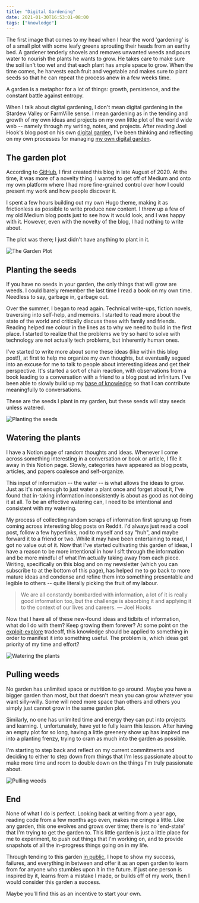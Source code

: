 ```yaml
---
title: "Digital Gardening"
date: 2021-01-30T16:53:01-08:00
tags: ["knowledge"]
---
```


The first image that comes to my head when I hear the word 'gardening' is of a small plot with some leafy greens sprouting their heads from an earthy bed. A gardener tenderly shovels and removes unwanted weeds and pours water to nourish the plants he wants to grow. He takes care to make sure the soil isn't too wet and that each plant has ample space to grow. When the time comes, he harvests each fruit and vegetable and makes sure to plant seeds so that he can repeat the process anew in a few weeks time.

A garden is a metaphor for a lot of things: growth, persistence, and the constant battle against entropy.

When I talk about digital gardening, I don't mean digital gardening in the Stardew Valley or FarmVille sense. I mean gardening as in the tending and growth of my own ideas and projects on my own little plot of the world wide web -- namely through my writing, notes, and projects. After reading Joel Hook's blog post on his own [digital garden](https://joelhooks.com/digital-garden), I've been thinking and reflecting on my own processes for managing [my own digital garden](/toc/directory).

## The garden plot
According to [GitHub](https://github.com/jackyzha0/blog/commit/74f7460c49a7c56acfadf3f8f1cdd892005ebed4), I first created this blog in late August of 2020. At the time, it was more of a novelty thing. I wanted to get off of Medium and onto my own platform where I had more fine-grained control over how I could present my work and how people discover it.

I spent a few hours building out my own Hugo theme, making it as frictionless as possible to write produce new content. I threw up a few of my old Medium blog posts just to see how it would look, and I was happy with it. However, even with the novelty of the blog, I had nothing to write about.

The plot was there; I just didn't have anything to plant in it.

![The Garden Plot](/posts/images/digital-gardening/plot.png)

## Planting the seeds

If you have no seeds in your garden, the only things that will grow are weeds. I could barely remember the last time I read a book on my own time. Needless to say, garbage in, garbage out.

Over the summer, I began to read again. Technical write-ups, fiction novels, traversing into self-help, and memoirs. I started to read more about the state of the world and critically discuss these with family and friends. Reading helped me colour in the lines as to why we need to build in the first place. I started to realize that the problems we try so hard to solve with technology are not actually tech problems, but inherently human ones.

I've started to write more about some these ideas (like within this blog post!), at first to help me organize my own thoughts, but eventually segued into an excuse for me to talk to people about interesting ideas and get their perspective. It's started a sort of chain reaction, with observations from a book leading to a conversation with a friend to a blog post ad infinitum. I've been able to slowly build up my [base of knowledge](/posts/collaborative-thinking/) so that I can contribute meaningfully to conversations.

These are the seeds I plant in my garden, but these seeds will stay seeds unless watered.

![Planting the seeds](/posts/images/digital-gardening/seeds.png)

## Watering the plants

I have a Notion page of random thoughts and ideas. Whenever I come across something interesting in a conversation or book or article, I file it away in this Notion page. Slowly, categories have appeared as blog posts, articles, and papers coalesce and self-organize.

This input of information -- the water -- is what allows the ideas to grow. Just as it's not enough to just water a plant once and forget about it, I've found that in-taking information inconsistently is about as good as not doing it at all. To be an effective watering can, I need to be intentional and consistent with my watering.

My process of collecting random scraps of information first sprung up from coming across interesting blog posts on Reddit. I'd always just read a cool post, follow a few hyperlinks, nod to myself and say "huh", and maybe forward it to a friend or two. While it may have been entertaining to read, I got no value out of it. Now that I've started cultivating this garden of ideas, I have a reason to be more intentional in how I sift through the information and be more mindful of what I'm actually taking away from each piece. Writing, specifically on this blog and on my newsletter (which you can subscribe to at the bottom of this page), has helped me to go back to more mature ideas and condense and refine them into something presentable and legible to others -- quite literally picking the fruit of my labour. 

> We are all constantly bombarded with information, a lot of it is really good information too, but the challenge is absorbing it and applying it to the context of our lives and careers. &mdash; Joel Hooks

Now that I have all of these new-found ideas and tidbits of information, what do I do with them? Keep growing them forever? At some point on the [exploit-explore](/thoughts/exploit-explore) tradeoff, this knowledge should be applied to something in order to manifest it into something useful. The problem is, which ideas get priority of my time and effort?

![Watering the plants](/posts/images/digital-gardening/watering.png)

## Pulling weeds

No garden has unlimited space or nutrition to go around. Maybe you have a bigger garden than most, but that doesn't mean you can grow whatever you want silly-willy. Some will need more space than others and others you simply just cannot grow in the same garden plot.

Similarly, no one has unlimited time and energy they can put into projects and learning. I, unfortunately, have yet to fully learn this lesson. After having an empty plot for so long, having a little greenery show up has inspired me into a planting frenzy, trying to cram as much into the garden as possible.

I'm starting to step back and reflect on my current commitments and deciding to either to step down from things that I'm less passionate about to make more time and room to double down on the things I'm truly passionate about.

![Pulling weeds](/posts/images/digital-gardening/weeds.png)

## End

None of what I do is perfect. Looking back at writing from a year ago, reading code from a few months ago even, makes me cringe a little. Like any garden, this one evolves and grows over time; there is no 'end-state' that I'm trying to get the garden to. This little garden is just a little place for me to experiment, to push out things that I'm working on, and to provide snapshots of all the in-progress things going on in my life.

Through tending to this garden [in public](/thoughts/building-in-public), I hope to show my success, failures, and everything in between and offer it as an open garden to learn from for anyone who stumbles upon it in the future. If just one person is inspired by it, learns from a mistake I made, or builds off of my work, then I would consider this garden a success.

Maybe you'll find this as an incentive to start your own.